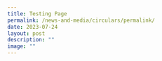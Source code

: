 ```yaml
---
title: Testing Page
permalink: /news-and-media/circulars/permalink/
date: 2023-07-24
layout: post
description: ""
image: ""
---
```

